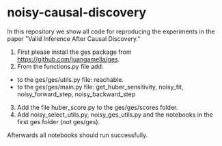 # noisy-causal-discovery
In this repository we show all code for reproducing the experiments in the paper "Valid Inference After Causal Discovery." 

1. First please install the ges package from https://github.com/juangamella/ges.
2. From the functions.py file add:
- to the ges/ges/utils.py file: reachable.
- to the ges/ges/main.py file: get_huber_sensitivity, noisy_fit, noisy_forward_step, noisy_backward_step
3. Add the file huber_score.py to the ges/ges/scores folder.
4. Add noisy_select_utils.py, noisy_ges_utils.py and the notebooks in the first ges folder (*not* ges/ges).

Afterwards all notebooks should run successfully.
 

